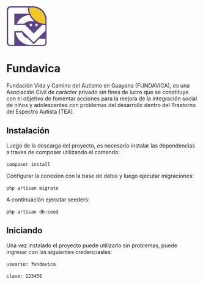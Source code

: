 ![Logo of the project](/public/img/logo.png)

# Fundavica

Fundación Vida y Camino del Autismo en Guayana (FUNDAVICA), es una Asociación Civil de carácter privado sin fines de lucro que se constituye con el objetivo de fomentar acciones para la mejora de la integración social de niños y adolescentes con problemas del desarrollo dentro del Trastorno del Espectro Autista (TEA).

## Instalación

Luego de la descarga del proyecto, es necesario instalar las dependencias a traves de composer utilizando el comando:

`composer install`

Configurar la conexion con la base de datos y luego ejecutar migraciones:

`php artisan migrate`

A continuación ejecutar seeders:

`php artisan db:seed`

## Iniciando

Una vez instalado el proyecto puede utilizarlo sin problemas, puede ingresar con las siguientes credenciasles:

`usuario: fundavica`

`clave: 123456`
